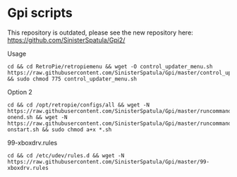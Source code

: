# Gpi scripts

This repository is outdated, please  see the new repository here: https://github.com/SinisterSpatula/Gpi2/

Usage

```shell
cd && cd RetroPie/retropiemenu && wget -O control_updater_menu.sh  https://raw.githubusercontent.com/SinisterSpatula/Gpi/master/control_updater_menu.sh && sudo chmod 775 control_updater_menu.sh
```

Option 2

```shell
cd && cd /opt/retropie/configs/all && wget -N https://raw.githubusercontent.com/SinisterSpatula/Gpi/master/runcommand-onend.sh && wget -N https://raw.githubusercontent.com/SinisterSpatula/Gpi/master/runcommand-onstart.sh && sudo chmod a+x *.sh 
```

99-xboxdrv.rules

```shell
cd && cd /etc/udev/rules.d && wget -N https://raw.githubusercontent.com/SinisterSpatula/Gpi/master/99-xboxdrv.rules
```
